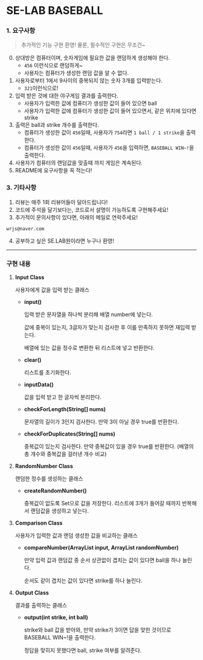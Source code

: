 # SE-LAB BASEBALL

### 1. 요구사항
> 추가적인 기능 구현 환영! 물론, 필수적인 구현은 무조건~
0. 상대방은 컴퓨터이며, 숫자게임에 필요한 값을 랜덤하게 생성해야 한다.
    - `456` 이런식으로 랜덤하게~
    - 사용자는 컴퓨터가 생성한 랜덤 값을 알 수 없다.
1. 사용자로부터 1에서 9사이의 중복되지 않는 숫자 3개를 입력받는다.
    - `321`이런식으로!
2. 입력 받은 것에 대한 야구게임 결과를 출력한다.
    - 사용자가 입력한 값에 컴퓨터가 생성한 값이 들어 있으면 ball
    - 사용자가 입력한 값에 컴퓨터가 생성한 값이 들어 있으면서, 같은 위치에 있다면 strike
3. 출력은 ball과 strike 개수를 출력한다.
   - 컴퓨터가 생성한 값이 `456`일때, 사용자가 `754`라면 `1 ball / 1 strike`을 출력한다.
   - 컴퓨터가 생성한 값이 `456`일때, 사용자가 `456`을 입력하면, `BASEBALL WIN~!`을 출력한다.
4. 사용자가 컴퓨터의 랜덤값을 맞출때 까지 게임은 계속된다.
5. README에 요구사항을 꼭 적는다!

### 3. 기타사항
1. 리뷰는 매주 1회 리뷰어들이 달아드립니다!
2. 코드에 주석을 달기보다는, 코드로서 설명이 가능하도록 구현해주세요!
3. 추가적이 문의사항이 있다면, 아래의 메일로 연락주세요!
```
wrjs@naver.com
```
4. 공부하고 싶은 SE.LAB원이라면 누구나 환영!

---

### 구현 내용

1. **Input Class**

   사용자에게 값을 입력 받는 클래스

   - **input()**

     입력 받은 문자열을 하나씩 분리해 배열 number에 넣는다.
     
     값에 중복이 있는지, 3글자가 맞는지 검사한 후 이를 만족하지 못하면 재입력 받는다.
   
     배열에 있는 값을 정수로 변환한 뒤 리스트에 넣고 반환한다.
   
   - **clear()**
   
     리스트를 초기화한다.

   - **inputData()**
   
     값을 입력 받고 한 글자씩 분리한다.
   
   - **checkForLength(String[] nums)**
   
     문자열의 길이가 3인지 검사한다. 만약 3이 아닐 경우 true를 반환한다.

   - **checkForDuplicates(String[] nums)**
     
     중복값이 있는지 검사한다. 만약 중복값이 있을 경우 true를 반환한다. (배열의 총 개수와 중복값을 걸러낸 개수 비교)


2. **RandomNumber Class**

    랜덤한 정수를 생성하는 클래스
    
    - **createRandomNumber()**
    
      중복값이 없도록 Set으로 값을 저장한다. 리스트에 3개가 들어갈 때까지 반복해서 랜덤값을 생성하고 넣는다.


3. **Comparison Class**

    사용자가 입력한 값과 랜덤 생성한 값을 비교하는 클래스

    - **compareNumber(ArrayList<Integer> input, ArrayList<Integer> randomNumber)**
      
      만약 입력 값과 랜덤값 중 순서 상관없이 겹치는 값이 있다면 ball을 하나 늘린다.
      
      순서도 같이 겹치는 값이 있다면 strike를 하나 늘린다.


4. **Output Class**
    
    결과를 출력하는 클래스

    - **output(int strike, int ball)**
    
      strike와 ball 값을 받아와, 만약 strike가 3이면 답을 맞힌 것이므로 BASEBALL WIN~!을 출력한다.
   
      정답을 맞히지 못했다면 ball, strike 여부를 알려준다.